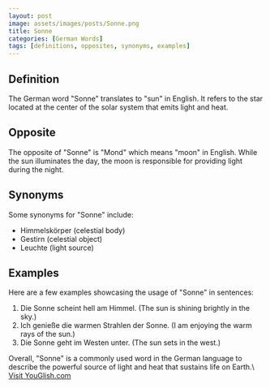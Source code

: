 ```yaml
---
layout: post
image: assets/images/posts/Sonne.png
title: Sonne
categories: [German Words]
tags: [definitions, opposites, synonyms, examples]
---
```


## Definition
The German word "Sonne" translates to "sun" in English. It refers to the star located at the center of the solar system that emits light and heat.

## Opposite
The opposite of "Sonne" is "Mond" which means "moon" in English. While the sun illuminates the day, the moon is responsible for providing light during the night.

## Synonyms
Some synonyms for "Sonne" include:

- Himmelskörper (celestial body)
- Gestirn (celestial object)
- Leuchte (light source)

## Examples
Here are a few examples showcasing the usage of "Sonne" in sentences:

1. Die Sonne scheint hell am Himmel. (The sun is shining brightly in the sky.)
2. Ich genieße die warmen Strahlen der Sonne. (I am enjoying the warm rays of the sun.)
3. Die Sonne geht im Westen unter. (The sun sets in the west.)

Overall, "Sonne" is a commonly used word in the German language to describe the powerful source of light and heat that sustains life on Earth.\ <a id="yg-widget-0" class="youglish-widget" data-query="Sonne" data-lang="german" data-components="8412" data-auto-start="0" data-bkg-color="theme_light" data-title="How%20to%20pronounce%20Sonne%20in%20German"  rel="nofollow" href="https://youglish.com">Visit YouGlish.com</a><script async src="https://youglish.com/public/emb/widget.js" charset="utf-8"></script>
